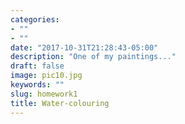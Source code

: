 ```yaml
---
categories:
- ""
- ""
date: "2017-10-31T21:28:43-05:00"
description: "One of my paintings..."
draft: false
image: pic10.jpg
keywords: ""
slug: homework1
title: Water-colouring
---
```


